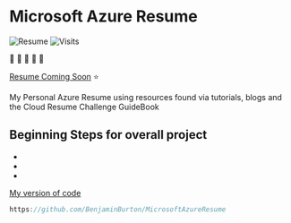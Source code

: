 # Microsoft Azure Resume

![Resume](https://img.shields.io/badge/Resume-UnderConstruction-red) ![Visits](https://img.shields.io/badge/Visits-Currently%20UK-blue)

:wave: :wave: :wave: :wave: :wave:

[Resume Coming Soon](lavellburton.com) :star:

My Personal Azure Resume using resources found via tutorials, blogs and the Cloud Resume Challenge GuideBook

## Beginning Steps for overall project
-
-
-


[My version of code](https://github.com/BenjaminBurton/MicrosoftAzureResume)


```js
https://github.com/BenjaminBurton/MicrosoftAzureResume

```